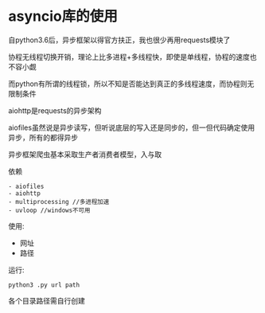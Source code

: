 # asyncio库的使用

自python3.6后，异步框架以得官方扶正，我也很少再用requests模块了

协程无线程切换开销，理论上比多进程+多线程快，即使是单线程，协程的速度也不容小觑

而python有所谓的线程锁，所以不知是否能达到真正的多线程速度，而协程则无限制条件

aiohttp是requests的异步架构

aiofiles虽然说是异步读写，但听说底层的写入还是同步的，但一但代码确定使用异步，所有的都得异步

异步框架爬虫基本采取生产者消费者模型，入与取

依赖
```
- aiofiles
- aiohttp
- multiprocessing //多进程加速
- uvloop //windows不可用
```
使用:
- 网址
- 路径

运行:
```
python3 .py url path
```
各个目录路径需自行创建
